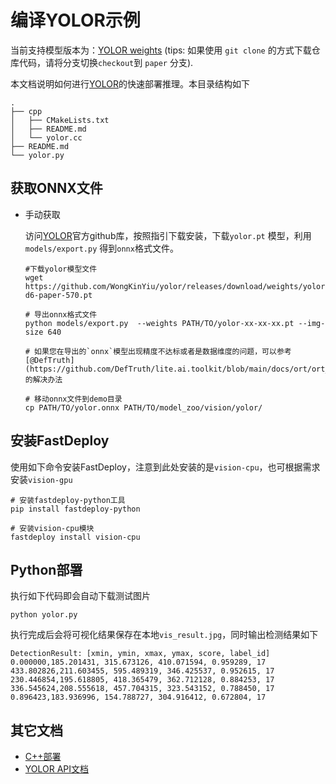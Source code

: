 # 编译YOLOR示例

当前支持模型版本为：[YOLOR weights](https://github.com/WongKinYiu/yolor/releases/tag/weights)
(tips: 如果使用 `git clone` 的方式下载仓库代码，请将分支切换`checkout`到 `paper` 分支).

本文档说明如何进行[YOLOR](https://github.com/WongKinYiu/yolor)的快速部署推理。本目录结构如下

```
.
├── cpp
│   ├── CMakeLists.txt
│   ├── README.md
│   └── yolor.cc
├── README.md
└── yolor.py
```

## 获取ONNX文件

- 手动获取

  访问[YOLOR](https://github.com/WongKinYiu/yolor)官方github库，按照指引下载安装，下载`yolor.pt` 模型，利用 `models/export.py` 得到`onnx`格式文件。

  ```
  #下载yolor模型文件
  wget https://github.com/WongKinYiu/yolor/releases/download/weights/yolor-d6-paper-570.pt

  # 导出onnx格式文件
  python models/export.py  --weights PATH/TO/yolor-xx-xx-xx.pt --img-size 640

  # 如果您在导出的`onnx`模型出现精度不达标或者是数据维度的问题，可以参考[@DefTruth](https://github.com/DefTruth/lite.ai.toolkit/blob/main/docs/ort/ort_yolor.zh.md)的解决办法

  # 移动onnx文件到demo目录
  cp PATH/TO/yolor.onnx PATH/TO/model_zoo/vision/yolor/
  ```

## 安装FastDeploy

使用如下命令安装FastDeploy，注意到此处安装的是`vision-cpu`，也可根据需求安装`vision-gpu`

```
# 安装fastdeploy-python工具
pip install fastdeploy-python

# 安装vision-cpu模块
fastdeploy install vision-cpu
```
## Python部署

执行如下代码即会自动下载测试图片
```
python yolor.py
```

执行完成后会将可视化结果保存在本地`vis_result.jpg`，同时输出检测结果如下
```
DetectionResult: [xmin, ymin, xmax, ymax, score, label_id]
0.000000,185.201431, 315.673126, 410.071594, 0.959289, 17
433.802826,211.603455, 595.489319, 346.425537, 0.952615, 17
230.446854,195.618805, 418.365479, 362.712128, 0.884253, 17
336.545624,208.555618, 457.704315, 323.543152, 0.788450, 17
0.896423,183.936996, 154.788727, 304.916412, 0.672804, 17
```

## 其它文档

- [C++部署](./cpp/README.md)
- [YOLOR API文档](./api.md)
